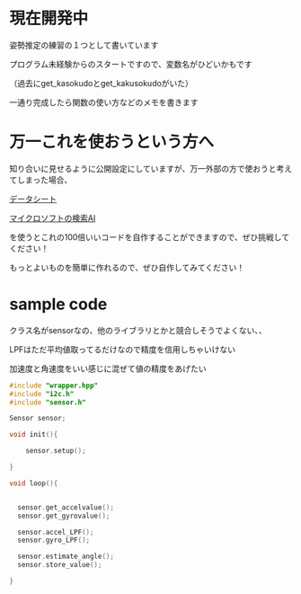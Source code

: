 # 現在開発中

姿勢推定の練習の１つとして書いています

プログラム未経験からのスタートですので、変数名がひどいかもです

（過去にget_kasokudoとget_kakusokudoがいた）

一通り完成したら関数の使い方などのメモを書きます

# 万一これを使おうという方へ

知り合いに見せるように公開設定にしていますが、万一外部の方で使おうと考えてしまった場合、

[データシート](https://invensense.tdk.com/wp-content/uploads/2024/03/DS-000189-ICM-20948-v1.6.pdf)

[マイクロソフトの検索AI](https://www.bing.com/chat?form=NTPCHB)

を使うとこれの100倍いいコードを自作することができますので、ぜひ挑戦してください！

もっとよいものを簡単に作れるので、ぜひ自作してみてください！

# sample code 

クラス名がsensorなの、他のライブラリとかと競合しそうでよくない、、

LPFはただ平均値取ってるだけなので精度を信用しちゃいけない

加速度と角速度をいい感じに混ぜて値の精度をあげたい

```cpp
#include "wrapper.hpp"
#include "i2c.h"
#include "sensor.h"

Sensor sensor;

void init(){

    sensor.setup();

}

void loop(){


  sensor.get_accelvalue();
  sensor.get_gyrovalue();

  sensor.accel_LPF();
  sensor.gyro_LPF();

  sensor.estimate_angle();
  sensor.store_value();

}

```
